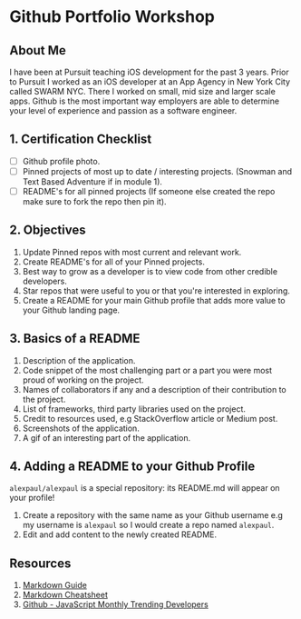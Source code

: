 # Github Portfolio Workshop

## About Me

I have been at Pursuit teaching iOS development for the past 3 years. Prior to Pursuit I worked as an iOS developer at an App Agency in New York City called SWARM NYC. There I worked on small, mid size and larger scale apps. Github is the most important way employers are able to determine your level of experience and passion as a software engineer.

## 1. Certification Checklist 

- [ ] Github profile photo.
- [ ] Pinned projects of most up to date / interesting projects. (Snowman and Text Based Adventure if in module 1).
- [ ] README's for all pinned projects (If someone else created the repo make sure to fork the repo then pin it). 

## 2. Objectives 

1. Update Pinned repos with most current and relevant work. 
2. Create README's for all of your Pinned projects. 
3. Best way to grow as a developer is to view code from other credible developers. 
4. Star repos that were useful to you or that you're interested in exploring. 
5. Create a README for your main Github profile that adds more value to your Github landing page. 

## 3. Basics of a README 

1. Description of the application. 
2. Code snippet of the most challenging part or a part you were most proud of working on the project. 
3. Names of collaborators if any and a description of their contribution to the project. 
4. List of frameworks, third party libraries used on the project. 
5. Credit to resources used, e.g StackOverflow article or Medium post. 
6. Screenshots of the application.
7. A gif of an interesting part of the application. 

## 4. Adding a README to your Github Profile

`alexpaul/alexpaul` is a special repository: its README.md will appear on your profile!

1. Create a repository with the same name as your Github username e.g my username is `alexpaul` so I would create a repo named `alexpaul`.
2. Edit and add content to the newly created README.

## Resources 

1. [Markdown Guide](https://www.markdownguide.org/)
2. [Markdown Cheatsheet](https://github.com/adam-p/markdown-here/wiki/Markdown-Cheatsheet)
3. [Github - JavaScript Monthly Trending Developers](https://github.com/trending/developers/javascript?since=monthly)
